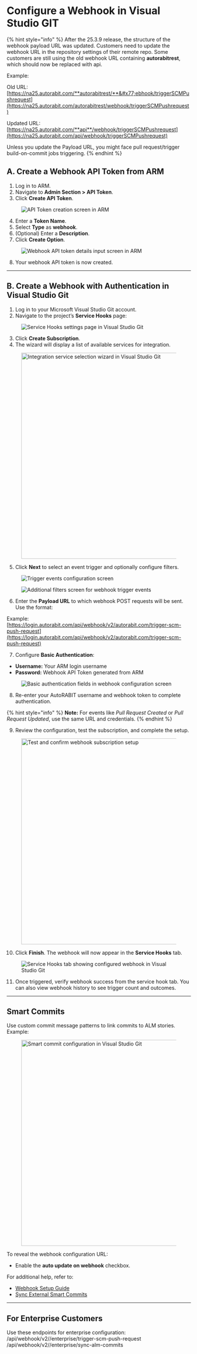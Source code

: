 # Configure a Webhook in Visual Studio GIT

{% hint style="info" %}
After the 25.3.9 release, the structure of the webhook payload URL was updated. Customers need to update the webhook URL in the repository settings of their remote repo. Some customers are still using the old webhook URL containing **autorabitrest**, which should now be replaced with api.

Example:

Old URL: [https://na25.autorabit.com/**autorabitrest/**&#x77;ebhook/triggerSCMPushrequest](https://na25.autorabit.com/autorabitrest/webhook/triggerSCMPushrequest)

Updated URL: [https://na25.autorabit.com/**api**/webhook/triggerSCMPushrequest](https://na25.autorabit.com/api/webhook/triggerSCMPushrequest)

Unless you update the Payload URL, you might face pull request/trigger build-on-commit jobs triggering.
{% endhint %}

## A. Create a Webhook API Token from ARM

1. Log in to ARM.
2. Navigate to **Admin Section > API Token**.
3. Click **Create API Token**.

<figure><img src="../../../../../.gitbook/assets/image (991).png" alt="API Token creation screen in ARM"><figcaption></figcaption></figure>

4. Enter a **Token Name**.
5. Select **Type** as **webhook**.
6. (Optional) Enter a **Description**.
7. Click **Create Option**.

<figure><img src="../../../../../.gitbook/assets/image (992).png" alt="Webhook API token details input screen in ARM"><figcaption></figcaption></figure>

8. Your webhook API token is now created.

***

## B. Create a Webhook with Authentication in Visual Studio Git

1. Log in to your Microsoft Visual Studio Git account.
2. Navigate to the project’s **Service Hooks** page:

<figure><img src="../../../../../.gitbook/assets/image (993).png" alt="Service Hooks settings page in Visual Studio Git"><figcaption></figcaption></figure>

3. Click **Create Subscription**.
4. The wizard will display a list of available services for integration.

<figure><img src="../../../../../.gitbook/assets/image (994).png" alt="Integration service selection wizard in Visual Studio Git" width="563"><figcaption></figcaption></figure>

5. Click **Next** to select an event trigger and optionally configure filters.

<figure><img src="../../../../../.gitbook/assets/image (995).png" alt="Trigger events configuration screen"><figcaption></figcaption></figure>

<figure><img src="../../../../../.gitbook/assets/image (996).png" alt="Additional filters screen for webhook trigger events"><figcaption></figcaption></figure>

6. Enter the **Payload URL** to which webhook POST requests will be sent. Use the format:

Example:\
[https://login.autorabit.com/api/webhook/v2/autorabit.com/trigger-scm-push-request](https://login.autorabit.com/api/webhook/v2/autorabit.com/trigger-scm-push-request)

7. Configure **Basic Authentication**:

* **Username:** Your ARM login username
* **Password:** Webhook API Token generated from ARM

<figure><img src="../../../../../.gitbook/assets/image (997).png" alt="Basic authentication fields in webhook configuration screen"><figcaption></figcaption></figure>

8. Re-enter your AutoRABIT username and webhook token to complete authentication.

{% hint style="info" %}
**Note:** For events like _Pull Request Created_ or _Pull Request Updated_, use the same URL and credentials.
{% endhint %}

9. Review the configuration, test the subscription, and complete the setup.

<figure><img src="../../../../../.gitbook/assets/image (998).png" alt="Test and confirm webhook subscription setup" width="563"><figcaption></figcaption></figure>

10. Click **Finish**. The webhook will now appear in the **Service Hooks** tab.

<figure><img src="../../../../../.gitbook/assets/image (999).png" alt="Service Hooks tab showing configured webhook in Visual Studio Git"><figcaption></figcaption></figure>

11. Once triggered, verify webhook success from the service hook tab. You can also view webhook history to see trigger count and outcomes.

***

## Smart Commits

Use custom commit message patterns to link commits to ALM stories.\
Example:

<figure><img src="../../../../../.gitbook/assets/image (990).png" alt="Smart commit configuration in Visual Studio Git" width="563"><figcaption></figcaption></figure>

To reveal the webhook configuration URL:

* Enable the **auto update on webhook** checkbox.

For additional help, refer to:

* [Webhook Setup Guide](file://product-guides/arm/arm-features/webhooks)
* [Sync External Smart Commits](file://product-guides/arm/arm-features/version-control/introduction-to-version-control/version-control-repositories-summary)

***

## For Enterprise Customers

Use these endpoints for enterprise configuration: /api/webhook/v2//enterprise/trigger-scm-push-request /api/webhook/v2//enterprise/sync-alm-commits
